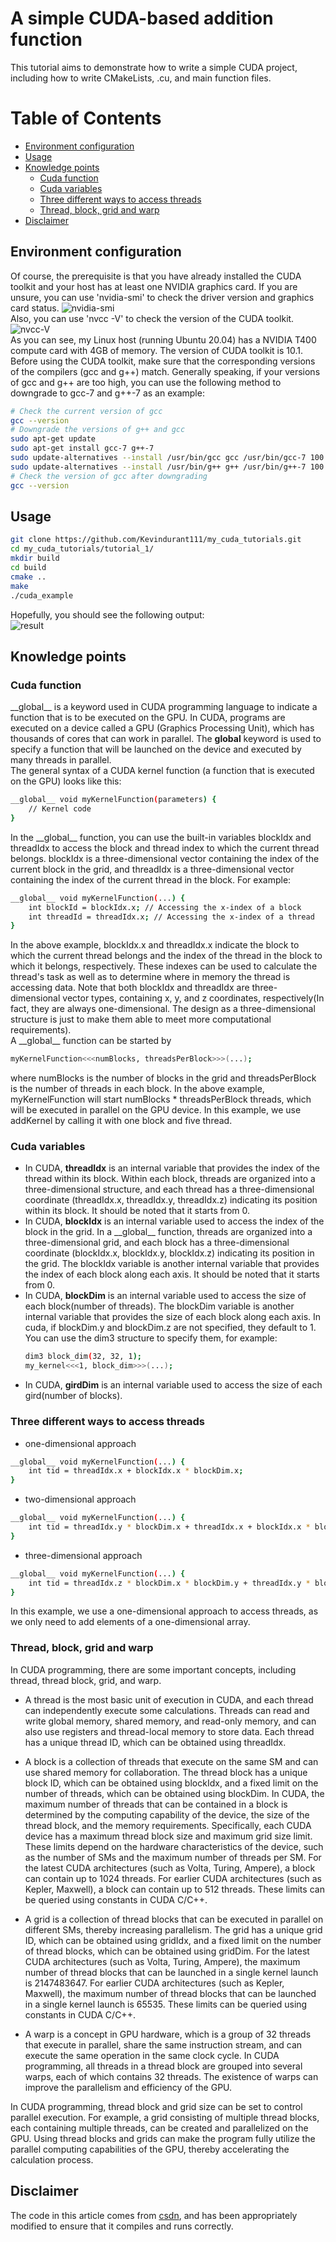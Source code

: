 # A simple CUDA-based addition function  
This tutorial aims to demonstrate how to write a simple CUDA project, including how to write CMakeLists, .cu, and main function files.  

# Table of Contents

- [Environment configuration](#Environment-configuration)
- [Usage](#Usage)
- [Knowledge points](#Knowledge-points)
    - [Cuda function](#Cuda-function)
    - [Cuda variables](#Cuda-variables)  
    - [Three different ways to access threads](#Three-different-ways-to-access-threads)
    - [Thread, block, grid and warp](#Thread-block-grid-and-warp)  
- [Disclaimer](#Disclaimer)

## Environment configuration
Of course, the prerequisite is that you have already installed the CUDA toolkit and your host has at least one NVIDIA graphics card. If you are unsure, you can use 'nvidia-smi' to check the driver version and graphics card status.
![nvidia-smi](./images/nvidia-smi.png)  
Also, you can use 'nvcc -V' to check the version of the CUDA toolkit.
![nvcc-V](./images/nvcc-V.png)  
As you can see, my Linux host (running Ubuntu 20.04) has a NVIDIA T400 compute card with 4GB of memory. The version of CUDA toolkit is 10.1. Before using the CUDA toolkit, make sure that the corresponding versions of the compilers (gcc and g++) match. Generally speaking, if your versions of gcc and g++ are too high, you can use the following method to downgrade to gcc-7 and g++-7 as an example:
```bash
# Check the current version of gcc
gcc --version
# Downgrade the versions of g++ and gcc
sudo apt-get update
sudo apt-get install gcc-7 g++-7
sudo update-alternatives --install /usr/bin/gcc gcc /usr/bin/gcc-7 100
sudo update-alternatives --install /usr/bin/g++ g++ /usr/bin/g++-7 100
# Check the version of gcc after downgrading
gcc --version
```  

## Usage
```bash
git clone https://github.com/Kevindurant111/my_cuda_tutorials.git
cd my_cuda_tutorials/tutorial_1/
mkdir build
cd build
cmake ..
make
./cuda_example
```
Hopefully, you should see the following output:  
![result](./images/result.png)  

## Knowledge points  
### Cuda function  
__global\_\_ is a keyword used in CUDA programming language to indicate a function that is to be executed on the GPU. In CUDA, programs are executed on a device called a GPU (Graphics Processing Unit), which has thousands of cores that can work in parallel. The __global__ keyword is used to specify a function that will be launched on the device and executed by many threads in parallel.  
The general syntax of a CUDA kernel function (a function that is executed on the GPU) looks like this:
```bash  
__global__ void myKernelFunction(parameters) {
    // Kernel code
}
```  
In the __global\_\_ function, you can use the built-in variables blockIdx and threadIdx to access the block and thread index to which the current thread belongs. blockIdx is a three-dimensional vector containing the index of the current block in the grid, and threadIdx is a three-dimensional vector containing the index of the current thread in the block. For example:  
```bash
__global__ void myKernelFunction(...) {
    int blockId = blockIdx.x; // Accessing the x-index of a block
    int threadId = threadIdx.x; // Accessing the x-index of a thread
}
```  
In the above example, blockIdx.x and threadIdx.x indicate the block to which the current thread belongs and the index of the thread in the block to which it belongs, respectively. These indexes can be used to calculate the thread's task as well as to determine where in memory the thread is accessing data. Note that both blockIdx and threadIdx are three-dimensional vector types, containing x, y, and z coordinates, respectively(In fact, they are always one-dimensional. The design as a three-dimensional structure is just to make them able to meet more computational requirements).  
A __global\_\_ function can be started by
```bash  
myKernelFunction<<<numBlocks, threadsPerBlock>>>(...);
```  
where numBlocks is the number of blocks in the grid and threadsPerBlock is the number of threads in each block. In the above example, myKernelFunction will start numBlocks * threadsPerBlock threads, which will be executed in parallel on the GPU device. In this example, we use addKernel by calling it with one block and five thread.  

### Cuda variables  
- In CUDA, __threadIdx__ is an internal variable that provides the index of the thread within its block. Within each block, threads are organized into a three-dimensional structure, and each thread has a three-dimensional coordinate (threadIdx.x, threadIdx.y, threadIdx.z) indicating its position within its block. It should be noted that it starts from 0.    
- In CUDA, __blockIdx__ is an internal variable used to access the index of the block in the grid. In a __global\_\_ function, threads are organized into a three-dimensional grid, and each block has a three-dimensional coordinate (blockIdx.x, blockIdx.y, blockIdx.z) indicating its position in the grid. The blockIdx variable is another internal variable that provides the index of each block along each axis. It should be noted that it starts from 0.   
- In CUDA, __blockDim__ is an internal variable used to access the size of each block(number of threads). The blockDim variable is another internal variable that provides the size of each block along each axis. In cuda, if blockDim.y and blockDim.z are not specified, they default to 1. You can use the dim3 structure to specify them, for example:  
    ```bash
    dim3 block_dim(32, 32, 1);
    my_kernel<<<1, block_dim>>>(...);
    ```  
- In CUDA, __girdDim__ is an internal variable used to access the size of each gird(number of blocks).  

### Three different ways to access threads  
- one-dimensional approach  
```bash
__global__ void myKernelFunction(...) {
    int tid = threadIdx.x + blockIdx.x * blockDim.x;
}
```  
- two-dimensional approach
```bash
__global__ void myKernelFunction(...) {
    int tid = threadIdx.y * blockDim.x + threadIdx.x + blockIdx.x * blockDim.x * blockDim.y;
}
```  
- three-dimensional approach
```bash  
__global__ void myKernelFunction(...) {
    int tid = threadIdx.z * blockDim.x * blockDim.y + threadIdx.y * blockDim.x + threadIdx.x + blockIdx.x * blockDim.x * blockDim.y * blockDim.z;
}
```  
In this example, we use a one-dimensional approach to access threads, as we only need to add elements of a one-dimensional array.  

### Thread, block, grid and warp  
In CUDA programming, there are some important concepts, including thread, thread block, grid, and warp.

- A thread is the most basic unit of execution in CUDA, and each thread can independently execute some calculations. Threads can read and write global memory, shared memory, and read-only memory, and can also use registers and thread-local memory to store data. Each thread has a unique thread ID, which can be obtained using threadIdx. 

- A block is a collection of threads that execute on the same SM and can use shared memory for collaboration. The thread block has a unique block ID, which can be obtained using blockIdx, and a fixed limit on the number of threads, which can be obtained using blockDim. In CUDA, the maximum number of threads that can be contained in a block is determined by the computing capability of the device, the size of the thread block, and the memory requirements. Specifically, each CUDA device has a maximum thread block size and maximum grid size limit. These limits depend on the hardware characteristics of the device, such as the number of SMs and the maximum number of threads per SM. For the latest CUDA architectures (such as Volta, Turing, Ampere), a block can contain up to 1024 threads. For earlier CUDA architectures (such as Kepler, Maxwell), a block can contain up to 512 threads. These limits can be queried using constants in CUDA C/C++.  

- A grid is a collection of thread blocks that can be executed in parallel on different SMs, thereby increasing parallelism. The grid has a unique grid ID, which can be obtained using gridIdx, and a fixed limit on the number of thread blocks, which can be obtained using gridDim. For the latest CUDA architectures (such as Volta, Turing, Ampere), the maximum number of thread blocks that can be launched in a single kernel launch is 2147483647. For earlier CUDA architectures (such as Kepler, Maxwell), the maximum number of thread blocks that can be launched in a single kernel launch is 65535. These limits can be queried using constants in CUDA C/C++.  

- A warp is a concept in GPU hardware, which is a group of 32 threads that execute in parallel, share the same instruction stream, and can execute the same operation in the same clock cycle. In CUDA programming, all threads in a thread block are grouped into several warps, each of which contains 32 threads. The existence of warps can improve the parallelism and efficiency of the GPU.

In CUDA programming, thread block and grid size can be set to control parallel execution. For example, a grid consisting of multiple thread blocks, each containing multiple threads, can be created and parallelized on the GPU. Using thread blocks and grids can make the program fully utilize the parallel computing capabilities of the GPU, thereby accelerating the calculation process.  

## Disclaimer
The code in this article comes from [csdn](https://blog.csdn.net/comedate/article/details/109347874), and has been appropriately modified to ensure that it compiles and runs correctly.
